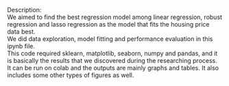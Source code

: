 Description: \
We aimed to find the best regression model among linear regression, robust regression and lasso regression as the model that fits the housing price data best. \
We did data exploration, model fitting and performance evaluation in this ipynb file. \
This code required sklearn, matplotlib, seaborn, numpy and pandas, and it is basically the results that we discovered during the researching process. \
It can be run on colab and the outputs are mainly graphs and tables. It also includes some other types of figures as well.
